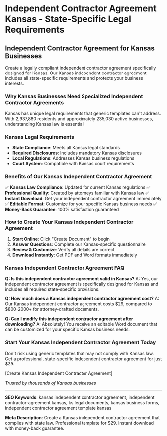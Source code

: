 # Independent Contractor Agreement Kansas - State-Specific Legal Requirements

## Independent Contractor Agreement for Kansas Businesses

Create a legally compliant independent contractor agreement specifically designed for Kansas. Our Kansas independent contractor agreement includes all state-specific requirements and protects your business interests.

### Why Kansas Businesses Need Specialized Independent Contractor Agreements

Kansas has unique legal requirements that generic templates can't address. With 2,937,880 residents and approximately 235,030 active businesses, understanding Kansas law is essential.

### Kansas Legal Requirements

- **State Compliance**: Meets all Kansas legal standards
- **Required Disclosures**: Includes mandatory Kansas disclosures
- **Local Regulations**: Addresses Kansas business regulations
- **Court System**: Compatible with Kansas court requirements

### Benefits of Our Kansas Independent Contractor Agreement

✅ **Kansas Law Compliance**: Updated for current Kansas regulations
✅ **Professional Quality**: Created by attorneys familiar with Kansas law
✅ **Instant Download**: Get your independent contractor agreement immediately
✅ **Editable Format**: Customize for your specific Kansas business needs
✅ **Money-Back Guarantee**: 100% satisfaction guaranteed

### How to Create Your Kansas Independent Contractor Agreement

1. **Start Online**: Click "Create Document" to begin
2. **Answer Questions**: Complete our Kansas-specific questionnaire
3. **Review & Customize**: Verify all details are correct
4. **Download Instantly**: Get PDF and Word formats immediately

### Kansas Independent Contractor Agreement FAQ

**Q: Is this independent contractor agreement valid in Kansas?**
A: Yes, our independent contractor agreement is specifically designed for Kansas and includes all required state-specific provisions.

**Q: How much does a Kansas independent contractor agreement cost?**
A: Our Kansas independent contractor agreement costs $29, compared to $800-2000+ for attorney-drafted documents.

**Q: Can I modify this independent contractor agreement after downloading?**
A: Absolutely! You receive an editable Word document that can be customized for your specific Kansas business needs.

### Start Your Kansas Independent Contractor Agreement Today

Don't risk using generic templates that may not comply with Kansas law. Get a professional, state-specific independent contractor agreement for just $29.

[Create Kansas Independent Contractor Agreement]

_Trusted by thousands of Kansas businesses_

---

**SEO Keywords**: kansas independent contractor agreement, independent contractor-agreement kansas, ks legal documents, kansas business forms, independent contractor agreement template kansas

**Meta Description**: Create a Kansas independent contractor agreement that complies with state law. Professional template for $29. Instant download with money-back guarantee.
